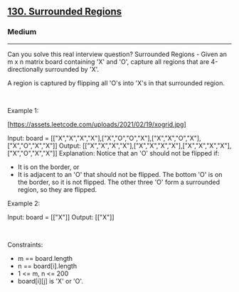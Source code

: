 <h2><a href="https://leetcode.com/problems/surrounded-regions/">130. Surrounded Regions</a></h2><h3>Medium</h3><hr>Can you solve this real interview question? Surrounded Regions - Given an m x n matrix board containing 'X' and 'O', capture all regions that are 4-directionally surrounded by 'X'.

A region is captured by flipping all 'O's into 'X's in that surrounded region.

 

Example 1:

[https://assets.leetcode.com/uploads/2021/02/19/xogrid.jpg]


Input: board = [["X","X","X","X"],["X","O","O","X"],["X","X","O","X"],["X","O","X","X"]]
Output: [["X","X","X","X"],["X","X","X","X"],["X","X","X","X"],["X","O","X","X"]]
Explanation: Notice that an 'O' should not be flipped if:
- It is on the border, or
- It is adjacent to an 'O' that should not be flipped.
The bottom 'O' is on the border, so it is not flipped.
The other three 'O' form a surrounded region, so they are flipped.


Example 2:


Input: board = [["X"]]
Output: [["X"]]


 

Constraints:

 * m == board.length
 * n == board[i].length
 * 1 <= m, n <= 200
 * board[i][j] is 'X' or 'O'.